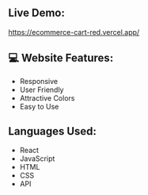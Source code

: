 
## Live Demo:
https://ecommerce-cart-red.vercel.app/

## 💻 Website Features:
- Responsive
- User Friendly
- Attractive Colors
- Easy to Use

## Languages Used:
- React
- JavaScript
- HTML
- CSS
- API

